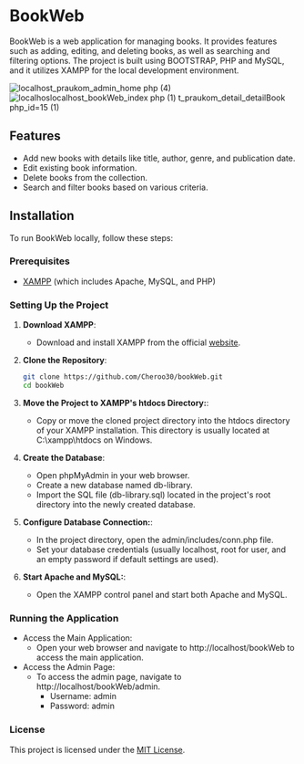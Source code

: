 # BookWeb

BookWeb is a web application for managing books. It provides features such as adding, editing, and deleting books, as well as searching and filtering options. The project is built using BOOTSTRAP, PHP and MySQL, and it utilizes XAMPP for the local development environment.

![localhost_praukom_admin_home php (4)](https://github.com/user-attachments/assets/1f95ba53-6063-456f-9253-f1456f8516c4)
![localhos![localhost_bookWeb_index php (1)](https://github.com/user-attachments/assets/4a6966b9-6519-45b6-9f05-047ebcb63ac3)
t_praukom_detail_detailBook php_id=15 (1)](https://github.com/user-attachments/assets/9c7060af-8071-48f7-a5a9-11b384eaef02)



## Features

- Add new books with details like title, author, genre, and publication date.
- Edit existing book information.
- Delete books from the collection.
- Search and filter books based on various criteria.

## Installation

To run BookWeb locally, follow these steps:

### Prerequisites

- [XAMPP](https://www.apachefriends.org/download.html) (which includes Apache, MySQL, and PHP)

### Setting Up the Project

1. **Download XAMPP**: 
   - Download and install XAMPP from the official [website](https://www.apachefriends.org/download.html).

2. **Clone the Repository**:
   ```bash
   git clone https://github.com/Cheroo30/bookWeb.git
   cd bookWeb
   ```

3. **Move the Project to XAMPP's htdocs Directory:**: 
   - Copy or move the cloned project directory into the htdocs directory of your XAMPP installation. This directory is usually located at C:\xampp\htdocs on Windows.

4. **Create the Database**: 
   - Open phpMyAdmin in your web browser.
   - Create a new database named db-library.
   - Import the SQL file (db-library.sql) located in the project's root directory into the newly created database.
    
5. **Configure Database Connection:**: 
   - In the project directory, open the admin/includes/conn.php file.
   - Set your database credentials (usually localhost, root for user, and an empty password if default settings are used).
     
6. **Start Apache and MySQL:**: 
   - Open the XAMPP control panel and start both Apache and MySQL.

### Running the Application

- Access the Main Application:
   - Open your web browser and navigate to http://localhost/bookWeb to access the main application.
- Access the Admin Page:
   - To access the admin page, navigate to http://localhost/bookWeb/admin.
      - Username: admin
      - Password: admin

### License

This project is licensed under the [MIT License](LICENSE).
